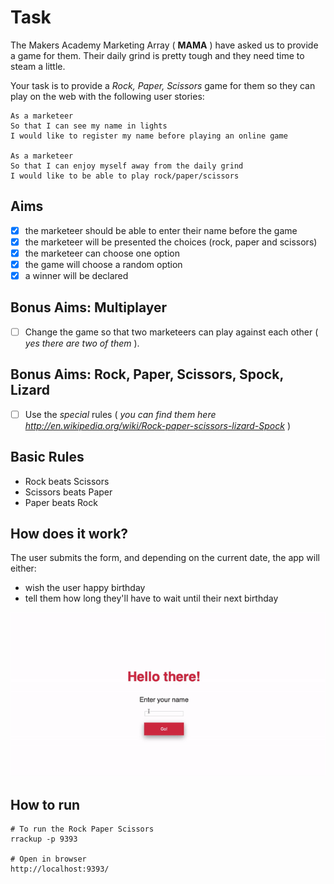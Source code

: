 # Task

The Makers Academy Marketing Array ( **MAMA** ) have asked us to provide a game for them. Their daily grind is pretty tough and they need time to steam a little.

Your task is to provide a _Rock, Paper, Scissors_ game for them so they can play on the web with the following user stories:

```
As a marketeer
So that I can see my name in lights
I would like to register my name before playing an online game

As a marketeer
So that I can enjoy myself away from the daily grind
I would like to be able to play rock/paper/scissors
```

## Aims

- [X] the marketeer should be able to enter their name before the game
- [x] the marketeer will be presented the choices (rock, paper and scissors)
- [x] the marketeer can choose one option
- [x] the game will choose a random option
- [x] a winner will be declared

## Bonus Aims: Multiplayer

- [ ] Change the game so that two marketeers can play against each other ( _yes there are two of them_ ).

## Bonus Aims: Rock, Paper, Scissors, Spock, Lizard

- [ ] Use the _special_ rules ( _you can find them here http://en.wikipedia.org/wiki/Rock-paper-scissors-lizard-Spock_ )

## Basic Rules

- Rock beats Scissors
- Scissors beats Paper
- Paper beats Rock

## How does it work?
The user submits the form, and depending on the current date, the app will either:

* wish the user happy birthday
* tell them how long they'll have to wait until their next birthday

![RPS](/supporting/RPS.gif) 

## How to run ##

```shell
# To run the Rock Paper Scissors
rrackup -p 9393     

# Open in browser
http://localhost:9393/

```
